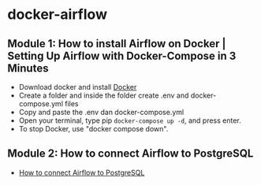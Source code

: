 # docker-airflow

## Module 1: How to install Airflow on Docker | Setting Up Airflow with Docker-Compose in 3 Minutes
- Download docker and install [Docker](https://www.docker.com/products/docker-desktop/)
- Create a folder and inside the folder create .env and docker-compose.yml files
- Copy and paste the .env dan docker-compose.yml
- Open your terminal, type pip ```docker-compose up -d```, and press enter.
- To stop Docker, use "docker compose down".


## Module 2: How to connect Airflow to PostgreSQL
- [How to connect Airflow to PostgreSQL](https://www.youtube.com/watch?v=SfgTTbwzaGo&t=24s)

